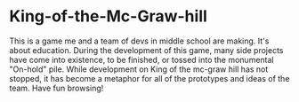 # King-of-the-Mc-Graw-hill
This is a game me and a team of devs in middle school are making. It's about education. During the development of this game, many side projects have come into existence, to be finished, or tossed into the monumental "On-hold" pile. While development on King of the mc-graw hill has not stopped, it has become a metaphor for all of the prototypes and ideas of the team. Have fun browsing!
